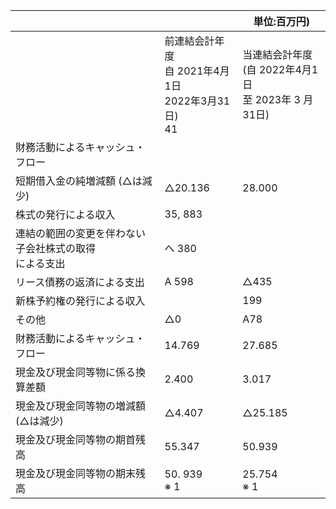 |                                |                                             | 単位:百万円)                                    |
|--------------------------------|---------------------------------------------|--------------------------------------------|
|                                | 前連結会計年度<br>自 2021年4月1日<br>2022年3月31日)<br>41 | 当連結会計年度<br>(自 2022年4月1日<br>至 2023年 3 月31日) |
| 財務活動によるキャッシュ・フロー               |                                             |                                            |
| 短期借入金の純増減額 (△は減少)              | △20.136                                     | 28.000                                     |
| 株式の発行による収入                     | 35, 883                                     |                                            |
| 連結の範囲の変更を伴わない子会社株式の取得<br>による支出 | へ 380                                       |                                            |
| リース債務の返済による支出                  | A 598                                       | △435                                       |
| 新株予約権の発行による収入                  |                                             | 199                                        |
| その他                            | △0                                          | A78                                        |
| 財務活動によるキャッシュ・フロー               | 14.769                                      | 27.685                                     |
| 現金及び現金同等物に係る換算差額               | 2.400                                       | 3.017                                      |
| 現金及び現金同等物の増減額(△は減少)            | △4.407                                      | △25.185                                    |
| 現金及び現金同等物の期首残高                 | 55.347                                      | 50.939                                     |
| 現金及び現金同等物の期末残高                 | 50. 939<br>※ 1                              | 25.754<br>※ 1                              |